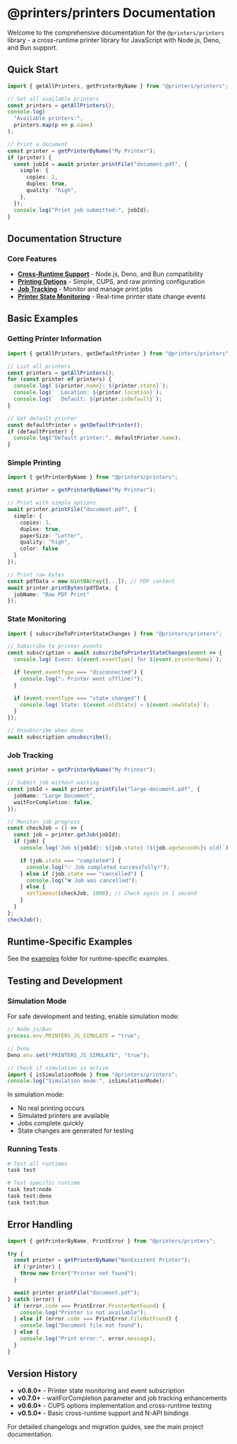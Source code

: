 # @printers/printers Documentation

Welcome to the comprehensive documentation for the `@printers/printers` library - a cross-runtime printer library for JavaScript with Node.js, Deno, and Bun support.

## Quick Start

```typescript
import { getAllPrinters, getPrinterByName } from "@printers/printers";

// Get all available printers
const printers = getAllPrinters();
console.log(
  "Available printers:",
  printers.map(p => p.name)
);

// Print a document
const printer = getPrinterByName("My Printer");
if (printer) {
  const jobId = await printer.printFile("document.pdf", {
    simple: {
      copies: 2,
      duplex: true,
      quality: "high",
    },
  });
  console.log("Print job submitted:", jobId);
}
```

## Documentation Structure

### Core Features

- **[Cross-Runtime Support](./CrossRuntimeSupport.md)** - Node.js, Deno, and Bun compatibility
- **[Printing Options](./PrintingOptions.md)** - Simple, CUPS, and raw printing configuration
- **[Job Tracking](./JobTracking.md)** - Monitor and manage print jobs
- **[Printer State Monitoring](./PrinterStateMonitoring.md)** - Real-time printer state change events

## Basic Examples

### Getting Printer Information

```typescript
import { getAllPrinters, getDefaultPrinter } from "@printers/printers";

// List all printers
const printers = getAllPrinters();
for (const printer of printers) {
  console.log(`${printer.name}: ${printer.state}`);
  console.log(`  Location: ${printer.location}`);
  console.log(`  Default: ${printer.isDefault}`);
}

// Get default printer
const defaultPrinter = getDefaultPrinter();
if (defaultPrinter) {
  console.log("Default printer:", defaultPrinter.name);
}
```

### Simple Printing

```typescript
import { getPrinterByName } from "@printers/printers";

const printer = getPrinterByName("My Printer");

// Print with simple options
await printer.printFile("document.pdf", {
  simple: {
    copies: 3,
    duplex: true,
    paperSize: "Letter",
    quality: "high",
    color: false
  }
});

// Print raw bytes
const pdfData = new Uint8Array([...]); // PDF content
await printer.printBytes(pdfData, {
  jobName: "Raw PDF Print"
});
```

### State Monitoring

```typescript
import { subscribeToPrinterStateChanges } from "@printers/printers";

// Subscribe to printer events
const subscription = await subscribeToPrinterStateChanges(event => {
  console.log(`Event: ${event.eventType} for ${event.printerName}`);

  if (event.eventType === "disconnected") {
    console.log("⚠️ Printer went offline!");
  }

  if (event.eventType === "state_changed") {
    console.log(`State: ${event.oldState} → ${event.newState}`);
  }
});

// Unsubscribe when done
await subscription.unsubscribe();
```

### Job Tracking

```typescript
const printer = getPrinterByName("My Printer");

// Submit job without waiting
const jobId = await printer.printFile("large-document.pdf", {
  jobName: "Large Document",
  waitForCompletion: false,
});

// Monitor job progress
const checkJob = () => {
  const job = printer.getJob(jobId);
  if (job) {
    console.log(`Job ${jobId}: ${job.state} (${job.ageSeconds}s old)`);

    if (job.state === "completed") {
      console.log("✅ Job completed successfully!");
    } else if (job.state === "cancelled") {
      console.log("❌ Job was cancelled");
    } else {
      setTimeout(checkJob, 1000); // Check again in 1 second
    }
  }
};
checkJob();
```

## Runtime-Specific Examples

See the [examples](../examples) folder for runtime-specific examples.

## Testing and Development

### Simulation Mode

For safe development and testing, enable simulation mode:

```typescript
// Node.js/Bun
process.env.PRINTERS_JS_SIMULATE = "true";

// Deno
Deno.env.set("PRINTERS_JS_SIMULATE", "true");

// Check if simulation is active
import { isSimulationMode } from "@printers/printers";
console.log("Simulation mode:", isSimulationMode);
```

In simulation mode:

- No real printing occurs
- Simulated printers are available
- Jobs complete quickly
- State changes are generated for testing

### Running Tests

```bash
# Test all runtimes
task test

# Test specific runtime
task test:node
task test:deno
task test:bun
```

## Error Handling

```typescript
import { getPrinterByName, PrintError } from "@printers/printers";

try {
  const printer = getPrinterByName("NonExistent Printer");
  if (!printer) {
    throw new Error("Printer not found");
  }

  await printer.printFile("document.pdf");
} catch (error) {
  if (error.code === PrintError.PrinterNotFound) {
    console.log("Printer is not available");
  } else if (error.code === PrintError.FileNotFound) {
    console.log("Document file not found");
  } else {
    console.log("Print error:", error.message);
  }
}
```

## Version History

- **v0.8.0+** - Printer state monitoring and event subscription
- **v0.7.0+** - waitForCompletion parameter and job tracking enhancements
- **v0.6.0+** - CUPS options implementation and cross-runtime testing
- **v0.5.0+** - Basic cross-runtime support and N-API bindings

For detailed changelogs and migration guides, see the main project documentation.
